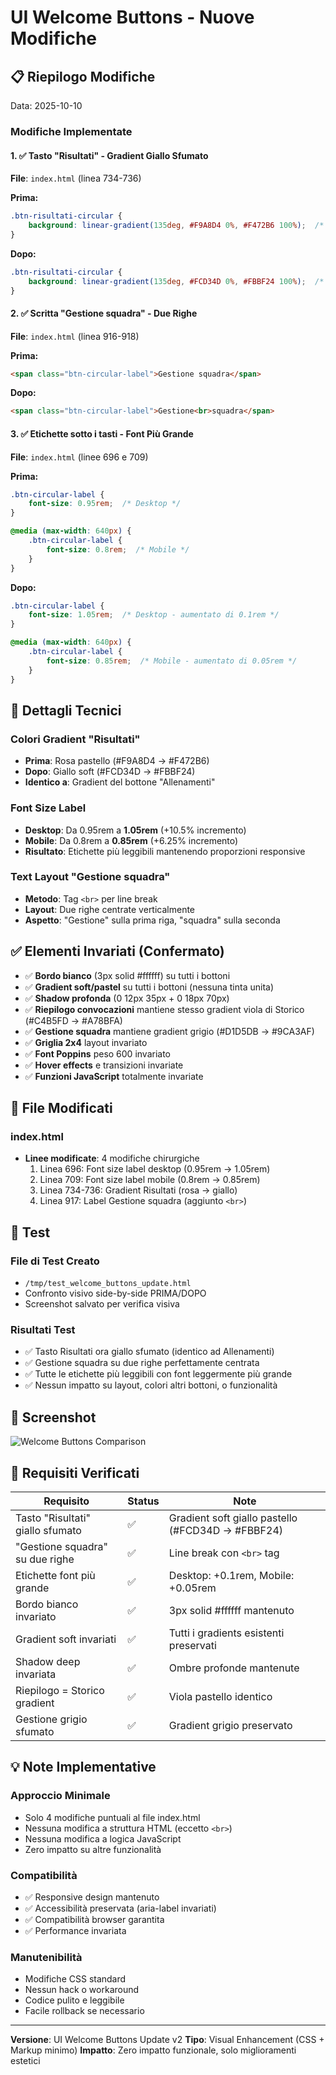 # UI Welcome Buttons - Nuove Modifiche

## 📋 Riepilogo Modifiche

Data: 2025-10-10

### Modifiche Implementate

#### 1. ✅ Tasto "Risultati" - Gradient Giallo Sfumato
**File**: `index.html` (linea 734-736)

**Prima:**
```css
.btn-risultati-circular {
    background: linear-gradient(135deg, #F9A8D4 0%, #F472B6 100%);  /* Rosa pastello */
}
```

**Dopo:**
```css
.btn-risultati-circular {
    background: linear-gradient(135deg, #FCD34D 0%, #FBBF24 100%);  /* Giallo soft - stesso di Allenamenti */
}
```

#### 2. ✅ Scritta "Gestione squadra" - Due Righe
**File**: `index.html` (linea 916-918)

**Prima:**
```html
<span class="btn-circular-label">Gestione squadra</span>
```

**Dopo:**
```html
<span class="btn-circular-label">Gestione<br>squadra</span>
```

#### 3. ✅ Etichette sotto i tasti - Font Più Grande
**File**: `index.html` (linee 696 e 709)

**Prima:**
```css
.btn-circular-label {
    font-size: 0.95rem;  /* Desktop */
}

@media (max-width: 640px) {
    .btn-circular-label {
        font-size: 0.8rem;  /* Mobile */
    }
}
```

**Dopo:**
```css
.btn-circular-label {
    font-size: 1.05rem;  /* Desktop - aumentato di 0.1rem */
}

@media (max-width: 640px) {
    .btn-circular-label {
        font-size: 0.85rem;  /* Mobile - aumentato di 0.05rem */
    }
}
```

## 🎨 Dettagli Tecnici

### Colori Gradient "Risultati"
- **Prima**: Rosa pastello (#F9A8D4 → #F472B6)
- **Dopo**: Giallo soft (#FCD34D → #FBBF24)
- **Identico a**: Gradient del bottone "Allenamenti"

### Font Size Label
- **Desktop**: Da 0.95rem a **1.05rem** (+10.5% incremento)
- **Mobile**: Da 0.8rem a **0.85rem** (+6.25% incremento)
- **Risultato**: Etichette più leggibili mantenendo proporzioni responsive

### Text Layout "Gestione squadra"
- **Metodo**: Tag `<br>` per line break
- **Layout**: Due righe centrate verticalmente
- **Aspetto**: "Gestione" sulla prima riga, "squadra" sulla seconda

## ✅ Elementi Invariati (Confermato)

- ✅ **Bordo bianco** (3px solid #ffffff) su tutti i bottoni
- ✅ **Gradient soft/pastel** su tutti i bottoni (nessuna tinta unita)
- ✅ **Shadow profonda** (0 12px 35px + 0 18px 70px)
- ✅ **Riepilogo convocazioni** mantiene stesso gradient viola di Storico (#C4B5FD → #A78BFA)
- ✅ **Gestione squadra** mantiene gradient grigio (#D1D5DB → #9CA3AF)
- ✅ **Griglia 2x4** layout invariato
- ✅ **Font Poppins** peso 600 invariato
- ✅ **Hover effects** e transizioni invariate
- ✅ **Funzioni JavaScript** totalmente invariate

## 📝 File Modificati

### index.html
- **Linee modificate**: 4 modifiche chirurgiche
  1. Linea 696: Font size label desktop (0.95rem → 1.05rem)
  2. Linea 709: Font size label mobile (0.8rem → 0.85rem)
  3. Linea 734-736: Gradient Risultati (rosa → giallo)
  4. Linea 917: Label Gestione squadra (aggiunto `<br>`)

## 🧪 Test

### File di Test Creato
- `/tmp/test_welcome_buttons_update.html`
- Confronto visivo side-by-side PRIMA/DOPO
- Screenshot salvato per verifica visiva

### Risultati Test
- ✅ Tasto Risultati ora giallo sfumato (identico ad Allenamenti)
- ✅ Gestione squadra su due righe perfettamente centrata
- ✅ Tutte le etichette più leggibili con font leggermente più grande
- ✅ Nessun impatto su layout, colori altri bottoni, o funzionalità

## 📸 Screenshot

![Welcome Buttons Comparison](https://github.com/user-attachments/assets/ca40401a-16c8-48e8-ad41-c564c169dcfa)

## 🎯 Requisiti Verificati

| Requisito | Status | Note |
|-----------|--------|------|
| Tasto "Risultati" giallo sfumato | ✅ | Gradient soft giallo pastello (#FCD34D → #FBBF24) |
| "Gestione squadra" su due righe | ✅ | Line break con `<br>` tag |
| Etichette font più grande | ✅ | Desktop: +0.1rem, Mobile: +0.05rem |
| Bordo bianco invariato | ✅ | 3px solid #ffffff mantenuto |
| Gradient soft invariati | ✅ | Tutti i gradients esistenti preservati |
| Shadow deep invariata | ✅ | Ombre profonde mantenute |
| Riepilogo = Storico gradient | ✅ | Viola pastello identico |
| Gestione grigio sfumato | ✅ | Gradient grigio preservato |

## 💡 Note Implementative

### Approccio Minimale
- Solo 4 modifiche puntuali al file index.html
- Nessuna modifica a struttura HTML (eccetto `<br>`)
- Nessuna modifica a logica JavaScript
- Zero impatto su altre funzionalità

### Compatibilità
- ✅ Responsive design mantenuto
- ✅ Accessibilità preservata (aria-label invariati)
- ✅ Compatibilità browser garantita
- ✅ Performance invariata

### Manutenibilità
- Modifiche CSS standard
- Nessun hack o workaround
- Codice pulito e leggibile
- Facile rollback se necessario

---

**Versione**: UI Welcome Buttons Update v2
**Tipo**: Visual Enhancement (CSS + Markup minimo)
**Impatto**: Zero impatto funzionale, solo miglioramenti estetici

